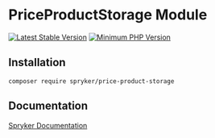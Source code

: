 # PriceProductStorage Module
[![Latest Stable Version](https://poser.pugx.org/spryker/price-product-storage/v/stable.svg)](https://packagist.org/packages/spryker/price-product-storage)
[![Minimum PHP Version](https://img.shields.io/badge/php-%3E%3D%208.1-8892BF.svg)](https://php.net/)

## Installation

```
composer require spryker/price-product-storage
```

## Documentation

[Spryker Documentation](https://spryker.github.io)
